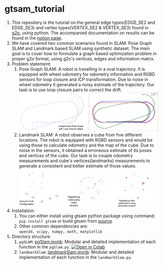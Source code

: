 # gtsam_tutorial  

1. This repository is the tutorial on the general edge types(EDGE_SE2 and EDGE_SE3) and vertex types(VERTEX_SE2 & VERTEX_SE3) found in [g2o](https://github.com/RainerKuemmerle/g2o), using python. The accompanied documentation on results can be found in the [notion page](https://hirohamada.notion.site/Graph-Based-SLAM-6e550b19ebff41b9a8550b9c4442d742).  
2. We have covered two common scenarios found in SLAM: Pose Graph SLAM and Landmark based SLAM using synthetic dataset. The main goal is to cover how to formulate a graph based optimization problem in proper g2o format, using g2o's vertices, edges and information matrix.  
3. Problem statement:  
	1. Pose Graph SLAM: A robot is travelling in a oval trajectory. It is equipped with wheel odometry for odometry information and RGBD sensors for loop closure and ICP transformation. Due to noise in wheel odometry it generated a noisy estimate of the trajectory. Our task is to use loop closure pairs to correct the drift.  
	![Alt Text](pgSlam/results/lc_pose_graph.png)  
	2. Landmark SLAM: A robot observes a cube from five different locations. The robot is equipped with RGBD sensors and would be using those to calculate odometry and the map of the cube. Due to noise in the sensors, it obtained a erroneous estimate of its poses and vertices of the cube. Our task is to couple odometry measurements and cube's vertices(landmarks) measurements to generate a consistent and better estimate of those values.  
	![Alt Text](landmarkSlam/results/gtsam_landmark.png)  
4. Installation:  
	1. You can either install using gtsam python package using command: `pip install gtsam` or build gtsam from [source](https://github.com/borglab/gtsam/blob/develop/INSTALL.md).  
	2. Other common dependencies are:   
		`open3d, scipy, numpy, math, matplotlib`  
5. Directory structure:  
	1. `pgSLAM`: [pgSlam.ipynb](pgSlam/pgSlam.ipynb):  Modular and detailed implementation of each function in the `pgSlam.py`.  [![Open in Colab](https://colab.research.google.com/assets/colab-badge.svg)](https://colab.research.google.com/drive/1rDH8wC7XqMftrDDOlAdEfXf8B_vowL31?usp=sharing)
	2. `landmarkSlam`: [landmarkSlam.ipynb](landmarkSlam/landmarkSlam.ipynb):  Modular and detailed implementation of each function in the `landmarkSlam.py`.  
